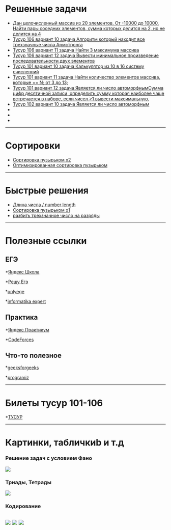 # Решенные задачи

* [Дан целочисленный массив из 20 элементов. От -10000 до 10000. Найти пары соседних элементов, сумма которых делится на 2, но не делится на 4](
https://github.com/MyNameStawlie/SantaNet/blob/master/SantaNet/ready/Source1.cpp/)
* [Тусур 106 вариант 10 задача
Алгоритм который находит все трехзначные числа Армстронга](https://github.com/Kusannnt/Kusannnt.github.io/blob/main/project/cpp/release/a1.cpp)
* [Тусур 106 вариант 11 задача Найти 3 максимума массива](https://github.com/Kusannnt/Kusannnt.github.io/blob/main/project/cpp/release/m1.cpp)
* [Тусур 106 вариант 12 задача
Вывести минимальное произведение последовательности двух элементов](https://github.com/Kusannnt/Kusannnt.github.io/blob/main/project/cpp/release/r1.cpp)
* [Тусур 101 вариант 10 задача
Калькулятор из 10 в 16 систему счисленний](https://github.com/Kusannnt/Kusannnt.github.io/blob/main/project/cpp/release/a2.cpp)
* [Тусур 101 вариант 11 задача Найти количество элементов массива, которые == N; от 3 до 13;](https://github.com/Kusannnt/Kusannnt.github.io/blob/main/project/cpp/release/m2.cpp)
* [Тусур 101 вариант 12 задача Является ли число автоморфнымСумма цифр десятичной записи, определить сумму которая наиболее чаще встречается в наборе, если чисел >1 вывести максимальную.](https://github.com/Kusannnt/Kusannnt.github.io/blob/main/project/cpp/release/r2.cpp)
* [Тусур 102 вариант 10 задача Является ли число автоморфным](https://github.com/Kusannnt/Kusannnt.github.io/blob/main/project/cpp/release/a3.cpp)
* []()
* []()
* []()




---
# Сортировки
* [Сортировка пузырьком x2](https://github.com/Kusannnt/Kusannnt.github.io/blob/main/project/cpp/template/bubble%20sort.cpp)
* [Оптимизированная сортировка пузырьком ](https://github.com/Kusannnt/Kusannnt.github.io/blob/main/project/cpp/template/Optimized%20bubble%20sort.cpp)

---
# Быстрые решения

* [Длина числа / number length](https://github.com/Kusannnt/Kusannnt.github.io/blob/main/project/cpp/template/number%20length.cpp)
* [Сортировка пузырьком x1](https://github.com/Kusannnt/Kusannnt.github.io/blob/main/project/cpp/template/bubble_sort.cpp)
* [разбить трехзначное число на разряды](https://github.com/Kusannnt/Kusannnt.github.io/blob/main/project/cpp/template/number_rank.cpp)


---
# Полезные ссылки
## ЕГЭ
*[Яндекс Школа](https://school.yandex.ru/)

*[Решу Егэ](https://ege.sdamgia.ru/)

*[onlyege](http://onlyege.ru/)

*[informatika expert](http://informatikaexpert.ru/)

## Практика
*[Яндекс Практикум](https://praktikum.yandex.ru/)

*[CodeForces](https://codeforces.com/)

## Что-то полезное
*[geeksforgeeks](https://www.geeksforgeeks.org/)

*[programiz](https://www.programiz.com/)


---
# Билеты тусур 101-106
*[ТУСУР](https://vk.com/doc145545496_587083164?hash=bb8b26b495f46dfdcc&dl=ecd5f51207ac745759)

---

# Картинки, табличкиb и т.д

### Решение задач с условием Фано
![ ](https://sun9-1.userapi.com/impf/Sks2xYUE50X79wa4I0tL6o_oolJg2csZiDz2mw/e0BPZ7rzLTE.jpg?size=728x358&quality=96&sign=01e569eb8122e9c34671288913ff9e00&type=album)
### Триады, Тетрады
![ ](https://sun9-41.userapi.com/impf/hYfbFzw5kbRfDwS3Na7BiRKQKEDpNoDSKoklgg/cDs47sW_sFg.jpg?size=376x657&quality=96&sign=9fdcd81f0ada7f78aa0ef09a2405e0ca&type=album)
### Кодирование
![ ](https://sun9-39.userapi.com/impf/TPOQJl6vvz_hPOfbzOmqhCjZjCza1dFNLawMEQ/rmFOmRWbO6s.jpg?size=2560x1280&quality=96&sign=3a311173f661c7c0edca8b217b20d4dd&type=album)
![ ](https://sun9-3.userapi.com/impf/aSN1Sq4AjeSzAf6Hc14tSKoirkI9wEH6xgTpaw/7QNJLdXxDVQ.jpg?size=2560x1280&quality=96&sign=533a2135d3d9d9f58e2358f17e3233a1&type=album)
![ ](https://sun9-22.userapi.com/impf/pCTTA4DNcCILr9UjyQrfppNmNk7KhkfKkGFltQ/kHoUeYkGsoc.jpg?size=2560x1280&quality=96&sign=25fc2d7c426012665821b8c22d9e272b&type=album)
---
